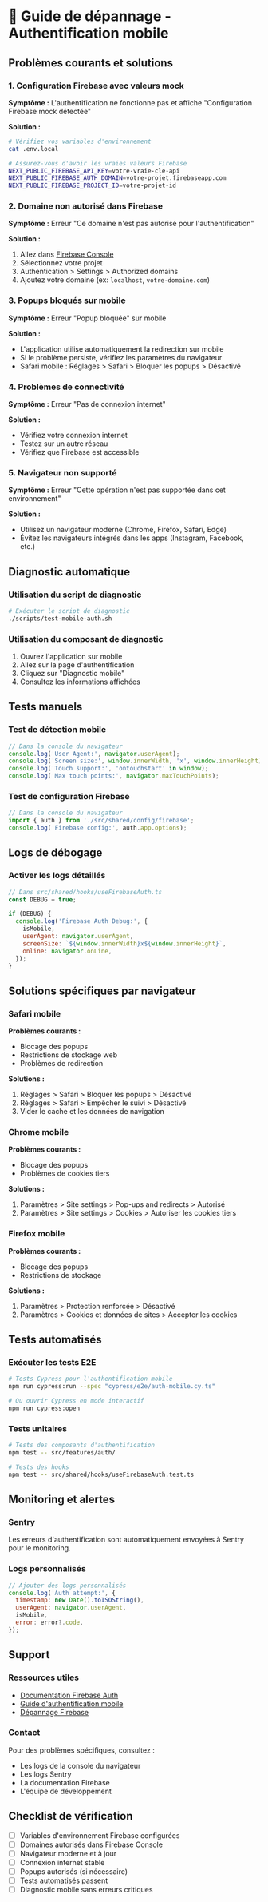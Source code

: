 # 🔧 Guide de dépannage - Authentification mobile

## Problèmes courants et solutions

### 1. Configuration Firebase avec valeurs mock

**Symptôme :** L'authentification ne fonctionne pas et affiche "Configuration Firebase mock détectée"

**Solution :**

```bash
# Vérifiez vos variables d'environnement
cat .env.local

# Assurez-vous d'avoir les vraies valeurs Firebase
NEXT_PUBLIC_FIREBASE_API_KEY=votre-vraie-cle-api
NEXT_PUBLIC_FIREBASE_AUTH_DOMAIN=votre-projet.firebaseapp.com
NEXT_PUBLIC_FIREBASE_PROJECT_ID=votre-projet-id
```

### 2. Domaine non autorisé dans Firebase

**Symptôme :** Erreur "Ce domaine n'est pas autorisé pour l'authentification"

**Solution :**

1. Allez dans [Firebase Console](https://console.firebase.google.com)
2. Sélectionnez votre projet
3. Authentication > Settings > Authorized domains
4. Ajoutez votre domaine (ex: `localhost`, `votre-domaine.com`)

### 3. Popups bloqués sur mobile

**Symptôme :** Erreur "Popup bloquée" sur mobile

**Solution :**

- L'application utilise automatiquement la redirection sur mobile
- Si le problème persiste, vérifiez les paramètres du navigateur
- Safari mobile : Réglages > Safari > Bloquer les popups > Désactivé

### 4. Problèmes de connectivité

**Symptôme :** Erreur "Pas de connexion internet"

**Solution :**

- Vérifiez votre connexion internet
- Testez sur un autre réseau
- Vérifiez que Firebase est accessible

### 5. Navigateur non supporté

**Symptôme :** Erreur "Cette opération n'est pas supportée dans cet environnement"

**Solution :**

- Utilisez un navigateur moderne (Chrome, Firefox, Safari, Edge)
- Évitez les navigateurs intégrés dans les apps (Instagram, Facebook, etc.)

## Diagnostic automatique

### Utilisation du script de diagnostic

```bash
# Exécuter le script de diagnostic
./scripts/test-mobile-auth.sh
```

### Utilisation du composant de diagnostic

1. Ouvrez l'application sur mobile
2. Allez sur la page d'authentification
3. Cliquez sur "Diagnostic mobile"
4. Consultez les informations affichées

## Tests manuels

### Test de détection mobile

```javascript
// Dans la console du navigateur
console.log('User Agent:', navigator.userAgent);
console.log('Screen size:', window.innerWidth, 'x', window.innerHeight);
console.log('Touch support:', 'ontouchstart' in window);
console.log('Max touch points:', navigator.maxTouchPoints);
```

### Test de configuration Firebase

```javascript
// Dans la console du navigateur
import { auth } from './src/shared/config/firebase';
console.log('Firebase config:', auth.app.options);
```

## Logs de débogage

### Activer les logs détaillés

```javascript
// Dans src/shared/hooks/useFirebaseAuth.ts
const DEBUG = true;

if (DEBUG) {
  console.log('Firebase Auth Debug:', {
    isMobile,
    userAgent: navigator.userAgent,
    screenSize: `${window.innerWidth}x${window.innerHeight}`,
    online: navigator.onLine,
  });
}
```

## Solutions spécifiques par navigateur

### Safari mobile

**Problèmes courants :**

- Blocage des popups
- Restrictions de stockage web
- Problèmes de redirection

**Solutions :**

1. Réglages > Safari > Bloquer les popups > Désactivé
2. Réglages > Safari > Empêcher le suivi > Désactivé
3. Vider le cache et les données de navigation

### Chrome mobile

**Problèmes courants :**

- Blocage des popups
- Problèmes de cookies tiers

**Solutions :**

1. Paramètres > Site settings > Pop-ups and redirects > Autorisé
2. Paramètres > Site settings > Cookies > Autoriser les cookies tiers

### Firefox mobile

**Problèmes courants :**

- Blocage des popups
- Restrictions de stockage

**Solutions :**

1. Paramètres > Protection renforcée > Désactivé
2. Paramètres > Cookies et données de sites > Accepter les cookies

## Tests automatisés

### Exécuter les tests E2E

```bash
# Tests Cypress pour l'authentification mobile
npm run cypress:run --spec "cypress/e2e/auth-mobile.cy.ts"

# Ou ouvrir Cypress en mode interactif
npm run cypress:open
```

### Tests unitaires

```bash
# Tests des composants d'authentification
npm test -- src/features/auth/

# Tests des hooks
npm test -- src/shared/hooks/useFirebaseAuth.test.ts
```

## Monitoring et alertes

### Sentry

Les erreurs d'authentification sont automatiquement envoyées à Sentry pour le monitoring.

### Logs personnalisés

```javascript
// Ajouter des logs personnalisés
console.log('Auth attempt:', {
  timestamp: new Date().toISOString(),
  userAgent: navigator.userAgent,
  isMobile,
  error: error?.code,
});
```

## Support

### Ressources utiles

- [Documentation Firebase Auth](https://firebase.google.com/docs/auth)
- [Guide d'authentification mobile](https://firebase.google.com/docs/auth/web/redirect-auth)
- [Dépannage Firebase](https://firebase.google.com/docs/auth/web/troubleshooting)

### Contact

Pour des problèmes spécifiques, consultez :

- Les logs de la console du navigateur
- Les logs Sentry
- La documentation Firebase
- L'équipe de développement

## Checklist de vérification

- [ ] Variables d'environnement Firebase configurées
- [ ] Domaines autorisés dans Firebase Console
- [ ] Navigateur moderne et à jour
- [ ] Connexion internet stable
- [ ] Popups autorisés (si nécessaire)
- [ ] Tests automatisés passent
- [ ] Diagnostic mobile sans erreurs critiques
